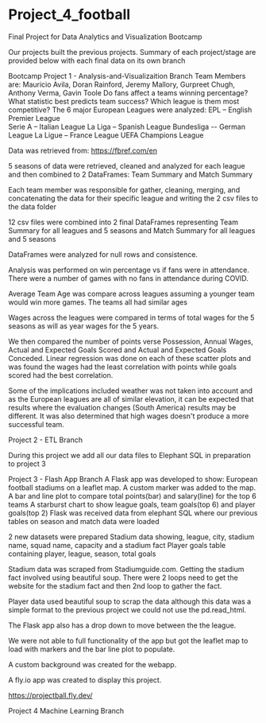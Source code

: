 # Project_4_football
Final Project for Data Analytics and Visualization Bootcamp

Our projects built the previous projects. Summary of each project/stage are provided below with each final data on its own branch


Bootcamp Project 1 - Analysis-and-Visualizaition Branch
Team Members are: Mauricio Avila, Doran Rainford, Jeremy Mallory, Gurpreet Chugh, Anthony Verma, Gavin Toole
Do fans affect a teams winning percentage?
What statistic best predicts team success?
Which league is them most competitive?
The 6 major European Leagues were analyzed:
    EPL – English Premier League  
    Serie A – Italian League
    La Liga – Spanish League
    Bundesliga -- German League
    La Ligue – France League
    UEFA Champions League

Data was retrieved from: https://fbref.com/en

5 seasons of data were retrieved, cleaned and analyzed for each league and then combined to 2 DataFrames: Team Summary and Match Summary

Each team member was responsible for gather, cleaning, merging, and concatenating the data for their specific league and writing the 2 csv files to the data folder

12 csv files were combined into 2 final DataFrames representing Team Summary for all leagues and 5 seasons and Match Summary for all leagues and 5 seasons

DataFrames were analyzed for null rows and consistence.

Analysis was performed on win percentage vs if fans were in attendance.  There were a number of games with no fans in attendance during COVID.  

Average Team Age was compare across leagues assuming a younger team would win more games.  The teams all had similar ages

Wages across the leagues were compared in terms of total wages for the 5 seasons as will as year wages for the 5 years.

We then compared the number of points verse Possession, Annual Wages, Actual and Expected Goals Scored and Actual and Expected Goals Conceded.  Linear regression was done on each of these scatter plots and was found the wages had the least correlation with points while goals scored had the best correlation.

Some of the implications included weather was not taken into account and as the European leagues are all of similar elevation, it can be expected that results where the evaluation changes (South America) results may be different.  It was also determined that high wages doesn't produce a more successful team.

Project 2 - ETL Branch

During this project we add all our data files to Elephant SQL in preparation to project 3

Project 3 - Flash App Branch
A Flask app was developed to show:
	European football stadiums on a leaflet map.  A custom marker was added to the map.
	A bar and line plot to compare total points(bar) and salary(line) for the top 6 teams
	A starburst chart to show league goals, team goals(top 6) and player goals(top 2)
Flask was received data from elephant SQL where our previous tables on season and match data were loaded

2 new datasets were prepared
	Stadium data showing, league, city, stadium name, squad name, capacity and a stadium fact
	Player goals table containing player, league, season, total goals

Stadium data was scraped from Stadiumguide.com.  Getting the stadium fact involved using beautiful soup.  There were 2 loops need to get the website for the stadium fact and then 2nd loop to gather the fact.

Player data used beautiful soup to scrap the data although this data was a simple format to the previous project we could not use the pd.read_html.

The Flask app also has a drop down to move between the the league.

We were not able to full functionality of the app but got the leaflet map to load with markers and the bar line plot to populate.  

A custom background was created for the webapp.

A fly.io app was created to display this project.

https://projectball.fly.dev/

Project 4 Machine Learning Branch


